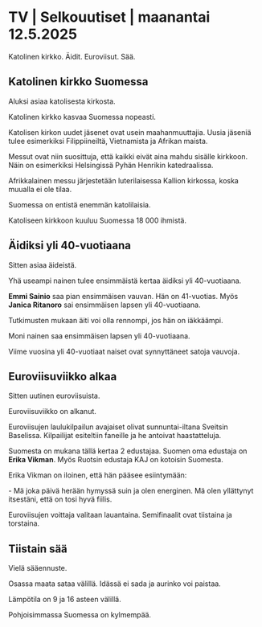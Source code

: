 # TV \| Selkouutiset \| maanantai 12.5.2025

Katolinen kirkko. Äidit. Euroviisut. Sää.

## Katolinen kirkko Suomessa

Aluksi asiaa katolisesta kirkosta.

Katolinen kirkko kasvaa Suomessa nopeasti.

Katolisen kirkon uudet jäsenet ovat usein maahanmuuttajia. Uusia jäseniä tulee esimerkiksi Filippiineiltä, Vietnamista ja Afrikan maista.

Messut ovat niin suosittuja, että kaikki eivät aina mahdu sisälle kirkkoon. Näin on esimerkiksi Helsingissä Pyhän Henrikin katedraalissa.

Afrikkalainen messu järjestetään luterilaisessa Kallion kirkossa, koska muualla ei ole tilaa.

Suomessa on entistä enemmän katolilaisia.

Katoliseen kirkkoon kuuluu Suomessa 18 000 ihmistä.

## Äidiksi yli 40-vuotiaana

Sitten asiaa äideistä.

Yhä useampi nainen tulee ensimmäistä kertaa äidiksi yli 40-vuotiaana.

**Emmi Sainio** saa pian ensimmäisen vauvan. Hän on 41-vuotias. Myös **Janica Ritanoro** sai ensimmäisen lapsen yli 40-vuotiaana.

Tutkimusten mukaan äiti voi olla rennompi, jos hän on iäkkäämpi.

Moni nainen saa ensimmäisen lapsen yli 40-vuotiaana.

Viime vuosina yli 40-vuotiaat naiset ovat synnyttäneet satoja vauvoja.

## Euroviisuviikko alkaa

Sitten uutinen euroviisuista.

Euroviisuviikko on alkanut.

Euroviisujen laulukilpailun avajaiset olivat sunnuntai-iltana Sveitsin Baselissa. Kilpailijat esiteltiin faneille ja he antoivat haastatteluja.

Suomesta on mukana tällä kertaa 2 edustajaa. Suomen oma edustaja on **Erika Vikman**. Myös Ruotsin edustaja KAJ on kotoisin Suomesta.

Erika Vikman on iloinen, että hän pääsee esiintymään:

\- Mä joka päivä herään hymyssä suin ja olen energinen. Mä olen yllättynyt itsestäni, että on tosi hyvä fiilis.

Euroviisujen voittaja valitaan lauantaina. Semifinaalit ovat tiistaina ja torstaina.

## Tiistain sää

Vielä sääennuste.

Osassa maata sataa välillä. Idässä ei sada ja aurinko voi paistaa.

Lämpötila on 9 ja 16 asteen välillä.

Pohjoisimmassa Suomessa on kylmempää.

